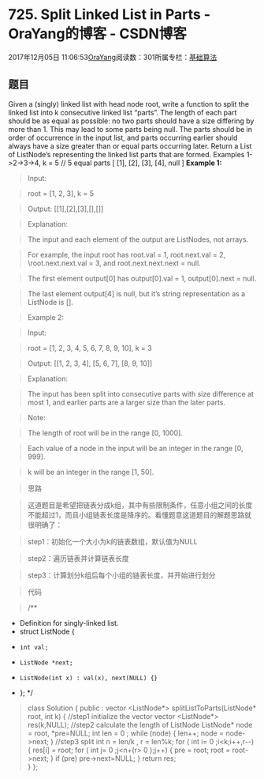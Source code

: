 
# 725. Split Linked List in Parts - OraYang的博客 - CSDN博客

2017年12月05日 11:06:53[OraYang](https://me.csdn.net/u010665216)阅读数：301所属专栏：[基础算法](https://blog.csdn.net/column/details/16604.html)



## 题目
Given a (singly) linked list with head node root, write a function to split the linked list into k consecutive linked list “parts”.
The length of each part should be as equal as possible: no two parts should have a size differing by more than 1. This may lead to some parts being null.
The parts should be in order of occurrence in the input list, and parts occurring earlier should always have a size greater than or equal parts occurring later.
Return a List of ListNode’s representing the linked list parts that are formed.
Examples 1->2->3->4, k = 5 // 5 equal parts [ [1], [2], [3], [4], null ]
**Example 1:**
> Input:

> root = [1, 2, 3], k = 5

> Output: [[1],[2],[3],[],[]]

> Explanation:

> The input and each element of the output are ListNodes, not arrays.

> For example, the input root has root.val = 1, root.next.val = 2, \root.next.next.val = 3, and root.next.next.next = null.

> The first element output[0] has output[0].val = 1, output[0].next = null.

> The last element output[4] is null, but it’s string representation as a ListNode is [].

> Example 2:

> Input:

> root = [1, 2, 3, 4, 5, 6, 7, 8, 9, 10], k = 3

> Output: [[1, 2, 3, 4], [5, 6, 7], [8, 9, 10]]

> Explanation:

> The input has been split into consecutive parts with size difference at most 1, and earlier parts are a larger size than the later parts.

> Note:

> The length of root will be in the range [0, 1000].

> Each value of a node in the input will be an integer in the range [0, 999].

> k will be an integer in the range [1, 50].

> 思路

> 这道题目是希望把链表分成k组，其中有些限制条件，任意小组之间的长度不能超过1，而且小组链表长度是降序的。看懂题意这道题目的解题思路就很明确了：

> step1：初始化一个大小为k的链表数组，默认值为NULL

> step2：遍历链表并计算链表长度

> step3：计算划分k组后每个小组的链表长度，并开始进行划分

> 代码

> /**
 * Definition for singly-linked list.
 * struct ListNode {
 *     int val;
 *     ListNode *next;
 *     ListNode(int x) : val(x), next(NULL) {}
 * };
 */
> class
> Solution {
> public
> :
> vector
> <ListNode*>
> splitListToParts(ListNode* root,
> int
> k) {
> //step1 initialize the vector
> vector
> <ListNode*>
> res(k,NULL);
> //step2 calculate the length of ListNode
> ListNode* node = root, *pre=NULL;
> int
> len =
> 0
> ;
> while
> (node)
        {
            len++;
            node = node->next;
        }
> //step3 split
> int
> n = len/k , r = len%k;
> for
> (
> int
> i=
> 0
> ;i<k;i++,r--)
        {
            res[i] = root;
> for
> (
> int
> j=
> 0
> ;j<n+(r>
> 0
> );j++)
            {
                pre = root;
                root = root->next;
            }
> if
> (pre)
                pre->next=NULL;
        }
> return
> res;        
    }
};


